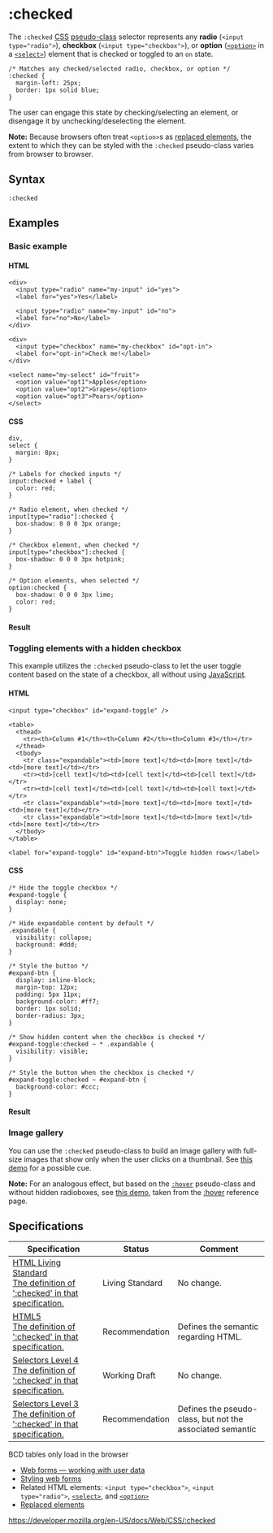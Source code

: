 # :checked

The `:checked` [CSS](https://developer.mozilla.org/en-US/docs/Web/CSS) [pseudo-class](pseudo-classes) selector represents any **radio** (`<input type="radio">`), **checkbox** (`<input type="checkbox">`), or **option** ([`<option>`](https://developer.mozilla.org/en-US/docs/Web/HTML/Element/option) in a [`<select>`](https://developer.mozilla.org/en-US/docs/Web/HTML/Element/select)) element that is checked or toggled to an `on` state.

    /* Matches any checked/selected radio, checkbox, or option */
    :checked {
      margin-left: 25px;
      border: 1px solid blue;
    }

The user can engage this state by checking/selecting an element, or disengage it by unchecking/deselecting the element.

**Note:** Because browsers often treat `<option>`s as [replaced elements](replaced_element), the extent to which they can be styled with the `:checked` pseudo-class varies from browser to browser.

## Syntax

    :checked

## Examples

### Basic example

#### HTML

    <div>
      <input type="radio" name="my-input" id="yes">
      <label for="yes">Yes</label>

      <input type="radio" name="my-input" id="no">
      <label for="no">No</label>
    </div>

    <div>
      <input type="checkbox" name="my-checkbox" id="opt-in">
      <label for="opt-in">Check me!</label>
    </div>

    <select name="my-select" id="fruit">
      <option value="opt1">Apples</option>
      <option value="opt2">Grapes</option>
      <option value="opt3">Pears</option>
    </select>

#### CSS

    div,
    select {
      margin: 8px;
    }

    /* Labels for checked inputs */
    input:checked + label {
      color: red;
    }

    /* Radio element, when checked */
    input[type="radio"]:checked {
      box-shadow: 0 0 0 3px orange;
    }

    /* Checkbox element, when checked */
    input[type="checkbox"]:checked {
      box-shadow: 0 0 0 3px hotpink;
    }

    /* Option elements, when selected */
    option:checked {
      box-shadow: 0 0 0 3px lime;
      color: red;
    }

#### Result

### Toggling elements with a hidden checkbox

This example utilizes the `:checked` pseudo-class to let the user toggle content based on the state of a checkbox, all without using [JavaScript](https://developer.mozilla.org/en-US/docs/Web/JavaScript).

#### HTML

    <input type="checkbox" id="expand-toggle" />

    <table>
      <thead>
        <tr><th>Column #1</th><th>Column #2</th><th>Column #3</th></tr>
      </thead>
      <tbody>
        <tr class="expandable"><td>[more text]</td><td>[more text]</td><td>[more text]</td></tr>
        <tr><td>[cell text]</td><td>[cell text]</td><td>[cell text]</td></tr>
        <tr><td>[cell text]</td><td>[cell text]</td><td>[cell text]</td></tr>
        <tr class="expandable"><td>[more text]</td><td>[more text]</td><td>[more text]</td></tr>
        <tr class="expandable"><td>[more text]</td><td>[more text]</td><td>[more text]</td></tr>
      </tbody>
    </table>

    <label for="expand-toggle" id="expand-btn">Toggle hidden rows</label>

#### CSS

    /* Hide the toggle checkbox */
    #expand-toggle {
      display: none;
    }

    /* Hide expandable content by default */
    .expandable {
      visibility: collapse;
      background: #ddd;
    }

    /* Style the button */
    #expand-btn {
      display: inline-block;
      margin-top: 12px;
      padding: 5px 11px;
      background-color: #ff7;
      border: 1px solid;
      border-radius: 3px;
    }

    /* Show hidden content when the checkbox is checked */
    #expand-toggle:checked ~ * .expandable {
      visibility: visible;
    }

    /* Style the button when the checkbox is checked */
    #expand-toggle:checked ~ #expand-btn {
      background-color: #ccc;
    }

#### Result

### Image gallery

You can use the `:checked` pseudo-class to build an image gallery with full-size images that show only when the user clicks on a thumbnail. See <a href="https://developer.mozilla.org/@api/deki/files/6268/=css-checked-gallery.zip" class="internal">this demo</a> for a possible cue.

**Note:** For an analogous effect, but based on the <a href=":hover" class="internal"><code>:hover</code></a> pseudo-class and without hidden radioboxes, see <a href="https://developer.mozilla.org/@api/deki/files/6247/=css-gallery.zip" class="internal">this demo</a>, taken from the <a href=":hover" class="internal">:hover</a> reference page.

## Specifications

<table><thead><tr class="header"><th>Specification</th><th>Status</th><th>Comment</th></tr></thead><tbody><tr class="odd"><td><a href="https://html.spec.whatwg.org/multipage/#selector-checked">HTML Living Standard<br />
<span class="small">The definition of ':checked' in that specification.</span></a></td><td><span class="spec-living">Living Standard</span></td><td>No change.</td></tr><tr class="even"><td><a href="https://www.w3.org/TR/html52/#selector-checked">HTML5<br />
<span class="small">The definition of ':checked' in that specification.</span></a></td><td><span class="spec-rec">Recommendation</span></td><td>Defines the semantic regarding HTML.</td></tr><tr class="odd"><td><a href="https://drafts.csswg.org/selectors-4/#checked">Selectors Level 4<br />
<span class="small">The definition of ':checked' in that specification.</span></a></td><td><span class="spec-wd">Working Draft</span></td><td>No change.</td></tr><tr class="even"><td><a href="https://drafts.csswg.org/selectors-3/#checked">Selectors Level 3<br />
<span class="small">The definition of ':checked' in that specification.</span></a></td><td><span class="spec-rec">Recommendation</span></td><td>Defines the pseudo-class, but not the associated semantic</td></tr></tbody></table>

BCD tables only load in the browser

- [Web forms — working with user data](https://developer.mozilla.org/en-US/docs/Learn/Forms)
- [Styling web forms](https://developer.mozilla.org/en-US/docs/Learn/Forms/Styling_web_forms)
- Related HTML elements: `<input type="checkbox">`, `<input type="radio">`, [`<select>`](https://developer.mozilla.org/en-US/docs/Web/HTML/Element/select), and [`<option>`](https://developer.mozilla.org/en-US/docs/Web/HTML/Element/option)
- [Replaced elements](replaced_element)

<a href="https://developer.mozilla.org/en-US/docs/Web/CSS/:checked" class="_attribution-link">https://developer.mozilla.org/en-US/docs/Web/CSS/:checked</a>
